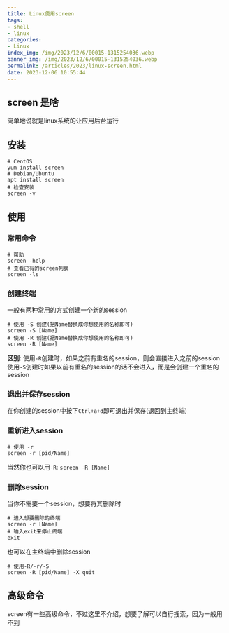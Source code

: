 ```yaml
---
title: Linux使用screen
tags: 
- shell
- linux
categories: 
- Linux
index_img: /img/2023/12/6/00015-1315254036.webp
banner_img: /img/2023/12/6/00015-1315254036.webp
permalink: /articles/2023/linux-screen.html
date: 2023-12-06 10:55:44
---
```

## screen 是啥
简单地说就是linux系统的让应用后台运行

## 安装

```
# CentOS
yum install screen
# Debian/Ubuntu
apt install screen
# 检查安装
screen -v
```
## 使用

### 常用命令
```
# 帮助
screen -help
# 查看已有的screen列表
screen -ls
```
### 创建终端
一般有两种常用的方式创建一个新的session
```
# 使用 -S 创建(把Name替换成你想使用的名称即可)
screen -S [Name]
# 使用 -R 创建(把Name替换成你想使用的名称即可)
screen -R [Name]
```
**区别**:
使用`-R`创建时，如果之前有重名的session，则会直接进入之前的session
使用`-S`创建时如果以前有重名的session的话不会进入，而是会创建一个重名的session

### 退出并保存session
在你创建的session中按下`Ctrl+a+d`即可退出并保存(退回到主终端)

### 重新进入session
```
# 使用 -r 
screen -r [pid/Name]
```
当然你也可以用`-R`:
`screen -R [Name]`

### 删除session
当你不需要一个session，想要将其删除时
```
# 进入想要删除的终端
screen -r [Name]
# 输入exit来停止终端
exit
```
也可以在主终端中删除session
```
# 使用-R/-r/-S
screen -R [pid/Name] -X quit
```

## 高级命令
screen有一些高级命令，不过这里不介绍，想要了解可以自行搜索，因为一般用不到